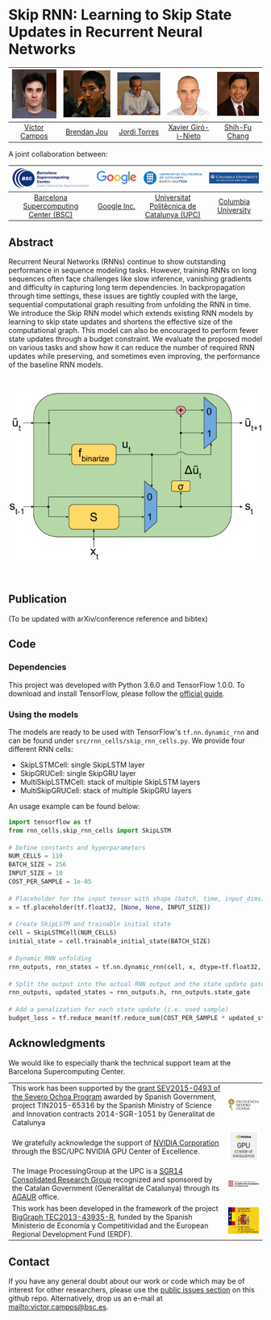 # Skip RNN: Learning to Skip State Updates in Recurrent Neural Networks

| ![Víctor Campos][VictorCampos-photo]  |  ![Brendan Jou][BrendanJou-photo] |  ![Jordi Torres][JordiTorres-photo]  | ![Xavier Giro-i-Nieto][XavierGiro-photo]  | ![Shih-Fu Chang][ShihFuChang-photo] |  
|:-:|:-:|:-:|:-:|:-:|
| [Víctor Campos][VictorCampos-web] | [Brendan Jou][BrendanJou-web] |  [Jordi Torres][JordiTorres-web] | [Xavier Giró-i-Nieto][XavierGiro-web] | [Shih-Fu Chang][ShihFuChang-web] |  

[VictorCampos-photo]: ./figures/authors/VictorCampos.jpg "Víctor Campos"
[JordiTorres-photo]: ./figures/authors/JordiTorres.jpg "Jordi Torres"
[XavierGiro-photo]: ./figures/authors/XavierGiro.jpg "Xavier Giro-i-Nieto"
[BrendanJou-photo]: ./figures/authors/BrendanJou.png "Brendan Jou"
[ShihFuChang-photo]: ./figures/authors/ShihFuChang.jpg "Shih-Fu Chang"

[VictorCampos-web]: https://imatge.upc.edu/web/people/victor-campos
[JordiTorres-web]: http://www.jorditorres.org/
[XavierGiro-web]: https://imatge.upc.edu/web/people/xavier-giro
[BrendanJou-web]: http://www.ee.columbia.edu/~bjou/
[ShihFuChang-web]: http://www.ee.columbia.edu/~sfchang/



A joint collaboration between:

|  ![logo-bsc] | ![logo-google] | ![logo-upc] | ![logo-columbia] |
|:-:|:-:|:-:|:-:|
| [Barcelona Supercomputing Center (BSC)](https://www.bsc.es/)  |  [Google Inc.](https://www.google.com/) | [Universitat Politècnica de Catalunya (UPC)](http://www.upc.edu/?set_language=en)   | [Columbia University](https://www.columbia.edu/ ) |

[logo-upc]: ./figures/logos/upc.jpg "Universitat Politècnica de Catalunya"
[logo-bsc]: ./figures/logos/bsc.jpg "Barcelona Supercomputing Center"
[logo-google]: ./figures/logos/google.png "Google"
[logo-columbia]: ./figures/logos/columbia.png "Columbia University"



## Abstract

Recurrent Neural Networks (RNNs) continue to show  outstanding performance in sequence modeling tasks. However, training RNNs on long sequences often face challenges like slow inference, vanishing gradients and difficulty in capturing long term dependencies. In backpropagation through time settings, these issues are tightly coupled with the large, sequential computational graph resulting from unfolding the RNN in time. We introduce the Skip RNN model which extends existing RNN models by learning to skip state updates and shortens the effective size of the computational graph. This model can also be encouraged to perform fewer state updates through a budget constraint. We evaluate the proposed model on various tasks and show how it can reduce the number of required RNN updates while preserving, and sometimes even improving, the performance of the baseline RNN models.

&nbsp;

[model]: ./figures/skip-rnn-model.png
![model]

&nbsp;


## Publication

(To be updated with arXiv/conference reference and bibtex)

<!---
```
@article{campos2017skip,
  title={Skip RNN: Learning to Skip State Updates in Recurrent Neural Networks},
  author={Campos, Victor and Jou, Brendan and Giro-i-Nieto, Xavier and Torres, Jordi and Chang, Shih-Fu},
  journal={arXiv preprint arXiv:},
  year={2017}
}
```
-->

## Code

### Dependencies
This project was developed with Python 3.6.0 and TensorFlow 1.0.0. To download and install TensorFlow, please follow the [official guide](https://www.tensorflow.org/get_started/os_setup).

### Using the models
The models are ready to be used with TensorFlow's `tf.nn.dynamic_rnn` and can be found under `src/rnn_cells/skip_rnn_cells.py`. We provide four different RNN cells:

* SkipLSTMCell: single SkipLSTM layer
* SkipGRUCell: single SkipGRU layer
* MultiSkipLSTMCell: stack of multiple SkipLSTM layers
* MultiSkipGRUCell: stack of multiple SkipGRU layers

An usage example can be found below:

```python
import tensorflow as tf
from rnn_cells.skip_rnn_cells import SkipLSTM

# Define constants and hyperparameters
NUM_CELLS = 110
BATCH_SIZE = 256
INPUT_SIZE = 10
COST_PER_SAMPLE = 1e-05

# Placeholder for the input tensor with shape (batch, time, input_dims)
x = tf.placeholder(tf.float32, [None, None, INPUT_SIZE])

# Create SkipLSTM and trainable initial state
cell = SkipLSTMCell(NUM_CELLS)
initial_state = cell.trainable_initial_state(BATCH_SIZE)

# Dynamic RNN unfolding
rnn_outputs, rnn_states = tf.nn.dynamic_rnn(cell, x, dtype=tf.float32, initial_state=initial_state)

# Split the output into the actual RNN output and the state update gate
rnn_outputs, updated_states = rnn_outputs.h, rnn_outputs.state_gate

# Add a penalization for each state update (i.e. used sample)
budget_loss = tf.reduce_mean(tf.reduce_sum(COST_PER_SAMPLE * updated_states, 1), 0)
```


## Acknowledgments

We would like to especially thank the technical support team at the Barcelona Supercomputing Center.

|   |   |
|:--|:-:|
| This work has been supported by the [grant SEV2015-0493 of the Severo Ochoa Program](https://www.bsc.es/es/severo-ochoa/presentaci%C3%B3n) awarded by Spanish Government, project TIN2015-65316 by the Spanish Ministry of Science and Innovation contracts 2014-SGR-1051 by Generalitat de Catalunya | ![logo-severo] |
|  We gratefully acknowledge the support of [NVIDIA Corporation](http://www.nvidia.com/content/global/global.php) through the BSC/UPC NVIDIA GPU Center of Excellence. |  ![logo-gpu_excellence_center] |
|  The Image ProcessingGroup at the UPC is a [SGR14 Consolidated Research Group](https://imatge.upc.edu/web/projects/sgr14-image-and-video-processing-group) recognized and sponsored by the Catalan Government (Generalitat de Catalunya) through its [AGAUR](http://agaur.gencat.cat/en/inici/index.html) office. |  ![logo-catalonia] |
|  This work has been developed in the framework of the project [BigGraph TEC2013-43935-R](https://imatge.upc.edu/web/projects/biggraph-heterogeneous-information-and-graph-signal-processing-big-data-era-application), funded by the Spanish Ministerio de Economía y Competitividad and the European Regional Development Fund (ERDF).  | ![logo-spain] | 


[logo-gpu_excellence_center]: ./figures/logos/gpu_excellence_center.png "Logo of NVidia"
[logo-catalonia]: ./figures/logos/generalitat.jpg "Logo of Catalan government"
[logo-spain]: ./figures/logos/MEyC.png "Logo of Spanish government"
[logo-severo]: ./figures/logos/severo_ochoa.png "Severo Ochoa"


## Contact

If you have any general doubt about our work or code which may be of interest for other researchers, please use the [public issues section](https://github.com/imatge-upc/skiprnn-2017-tfm/issues) on this github repo. Alternatively, drop us an e-mail at <mailto:victor.campos@bsc.es>.
